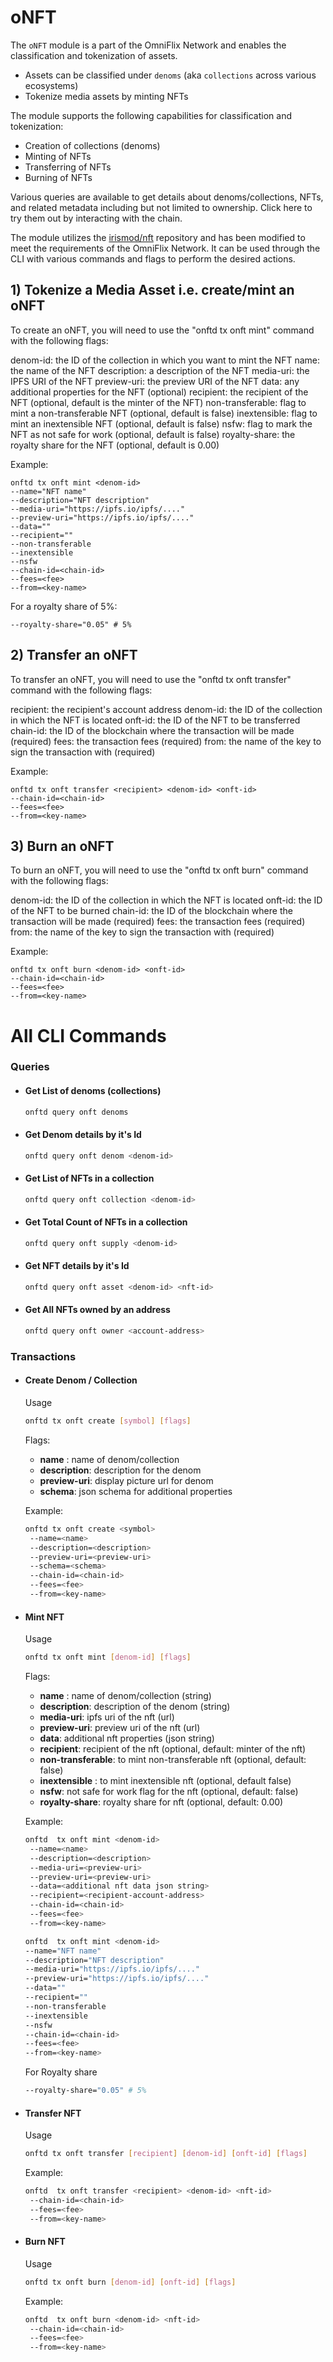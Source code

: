 # oNFT

The `oNFT` module is a part of the OmniFlix Network and enables the classification and tokenization of assets.

- Assets can be classified under `denoms` (aka `collections` across various ecosystems)
- Tokenize media assets by minting NFTs

The module supports the following capabilities for classification and tokenization:

- Creation of collections (denoms)
- Minting of NFTs
- Transferring of NFTs
- Burning of NFTs

Various queries are available to get details about denoms/collections, NFTs, and related metadata including but not limited to ownership. Click here to try them out by interacting with the chain.

The module utilizes the [irismod/nft](https://github.com/irismod/nft) repository and has been modified to meet the requirements of the OmniFlix Network. It can be used through the CLI with various commands and flags to perform the desired actions.

## 1) Tokenize a Media Asset i.e. create/mint an oNFT

To create an oNFT, you will need to use the "onftd tx onft mint" command with the following flags:

denom-id: the ID of the collection in which you want to mint the NFT
name: the name of the NFT
description: a description of the NFT
media-uri: the IPFS URI of the NFT
preview-uri: the preview URI of the NFT
data: any additional properties for the NFT (optional)
recipient: the recipient of the NFT (optional, default is the minter of the NFT)
non-transferable: flag to mint a non-transferable NFT (optional, default is false)
inextensible: flag to mint an inextensible NFT (optional, default is false)
nsfw: flag to mark the NFT as not safe for work (optional, default is false)
royalty-share: the royalty share for the NFT (optional, default is 0.00)

Example:

```
onftd tx onft mint <denom-id>
--name="NFT name"
--description="NFT description"
--media-uri="https://ipfs.io/ipfs/...."
--preview-uri="https://ipfs.io/ipfs/...."
--data=""
--recipient=""
--non-transferable
--inextensible
--nsfw
--chain-id=<chain-id>
--fees=<fee>
--from=<key-name>
```

For a royalty share of 5%:

```
--royalty-share="0.05" # 5%
```

## 2) Transfer an oNFT

To transfer an oNFT, you will need to use the "onftd tx onft transfer" command with the following flags:

recipient: the recipient's account address
denom-id: the ID of the collection in which the NFT is located
onft-id: the ID of the NFT to be transferred
chain-id: the ID of the blockchain where the transaction will be made (required)
fees: the transaction fees (required)
from: the name of the key to sign the transaction with (required)

Example:

```
onftd tx onft transfer <recipient> <denom-id> <onft-id>
--chain-id=<chain-id>
--fees=<fee>
--from=<key-name>
```

## 3) Burn an oNFT

To burn an oNFT, you will need to use the "onftd tx onft burn" command with the following flags:

denom-id: the ID of the collection in which the NFT is located
onft-id: the ID of the NFT to be burned
chain-id: the ID of the blockchain where the transaction will be made (required)
fees: the transaction fees (required)
from: the name of the key to sign the transaction with (required)

Example:

```
onftd tx onft burn <denom-id> <onft-id>
--chain-id=<chain-id>
--fees=<fee>
--from=<key-name>
```

# All CLI Commands

### Queries
  - #### Get List of denoms (collections)
    ```bash
    onftd query onft denoms
    ```
  - #### Get Denom details by it's Id
     ```bash
    onftd query onft denom <denom-id>
    ```    
  - #### Get List of NFTs in a collection
    ```bash
    onftd query onft collection <denom-id>
    ```
  - #### Get Total Count of NFTs in a collection
    ```bash
    onftd query onft supply <denom-id>
    ```
  - #### Get NFT details by it's Id
    ```bash
    onftd query onft asset <denom-id> <nft-id>
    ```
  - #### Get All NFTs owned by an address
    ```bash
    onftd query onft owner <account-address>
    ```
    
### Transactions
  - #### Create Denom / Collection
    Usage
    ```bash
    onftd tx onft create [symbol] [flags] 
    ```
    
    Flags:
      - **name** : name of denom/collection
      - **description**: description for the denom
      - **preview-uri**: display picture url for denom
      - **schema**: json schema for additional properties
      
    Example:
    ```bash
    onftd tx onft create <symbol>  
     --name=<name>
     --description=<description>
     --preview-uri=<preview-uri>
     --schema=<schema>
     --chain-id=<chain-id>
     --fees=<fee>
     --from=<key-name>
    ```
  - #### Mint NFT
    Usage
    ```bash
    onftd tx onft mint [denom-id] [flags]
    ```
    
    Flags:
      - **name** : name of denom/collection (string)
      - **description**: description of the denom (string)
      - **media-uri**: ipfs uri of the nft (url)
      - **preview-uri**: preview uri of the nft (url)
      - **data**: additional nft properties (json string)
      - **recipient**: recipient of the nft (optional, default: minter of the nft)
      - **non-transferable**:  to mint non-transferable nft (optional, default: false)
      - **inextensible** : to mint inextensible nft (optional, default false)
      - **nsfw**: not safe for work flag for the nft (optional, default: false)  
      - **royalty-share**: royalty share for nft (optional, default: 0.00)
      
    Example:
    ```bash
    onftd  tx onft mint <denom-id>
     --name=<name>
     --description=<description>
     --media-uri=<preview-uri>
     --preview-uri=<preview-uri>
     --data=<additional nft data json string>
     --recipient=<recipient-account-address>
     --chain-id=<chain-id>
     --fees=<fee>
     --from=<key-name>
      ```
    ```bash
    onftd  tx onft mint <denom-id>
    --name="NFT name" 
    --description="NFT description" 
    --media-uri="https://ipfs.io/ipfs/...." 
    --preview-uri="https://ipfs.io/ipfs/...." 
    --data="" 
    --recipient="" 
    --non-transferable 
    --inextensible 
    --nsfw 
    --chain-id=<chain-id>
    --fees=<fee>
    --from=<key-name>
      ```
    For Royalty share
    ```bash
    --royalty-share="0.05" # 5% 
    ```
  - #### Transfer NFT
    Usage
    ```bash
    onftd tx onft transfer [recipient] [denom-id] [onft-id] [flags]
    ```
    
    Example:
    ```bash
    onftd  tx onft transfer <recipient> <denom-id> <nft-id>
     --chain-id=<chain-id>
     --fees=<fee>
     --from=<key-name>
    ```

  - #### Burn NFT
    Usage
    ```bash
    onftd tx onft burn [denom-id] [onft-id] [flags]
    ```
    
    Example:
    ```bash
    onftd  tx onft burn <denom-id> <nft-id>
     --chain-id=<chain-id>
     --fees=<fee>
     --from=<key-name>
    ```

